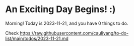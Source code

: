 # An Exciting Day Begins! :)

Morning! Today is 2023-11-21, and you have 0 things to do.

Check https://raw.githubusercontent.com/cauliyang/to-do-list/main/todos/2023-11-21.md